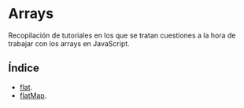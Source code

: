# Arrays

Recopilación de tutoriales en los que se tratan cuestiones a la hora de trabajar con los arrays en JavaScript.

## Índice

* [flat](https://github.com/DevJoseManuel/js-tutorials/blob/master/javascript/arrays/10_flat.md).
* [flatMap](https://github.com/DevJoseManuel/js-tutorials/blob/master/javascript/arrays/20_flatMap.md).
